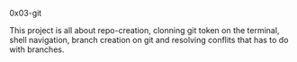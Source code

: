 0x03-git

This project is all about repo-creation, clonning git token on the terminal, shell navigation, branch creation on git and resolving conflits that has to do with branches.  
